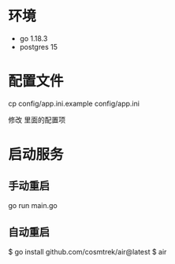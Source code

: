 # 环境

- go 1.18.3
- postgres 15

# 配置文件

cp config/app.ini.example config/app.ini

修改 里面的配置项

# 启动服务

## 手动重启

go run main.go

## 自动重启

$ go install github.com/cosmtrek/air@latest
$ air

